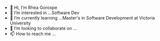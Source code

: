 - 👋 Hi, I’m Rhea Gorospe
- 👀 I’m interested in ...Software Dev
- 🌱 I’m currently learning ...Master's in Software Development at Victoria University
- 💞️ I’m looking to collaborate on ...
- 📫 How to reach me ...

<!---
SesRiya/SesRiya is a ✨ special ✨ repository because its `README.md` (this file) appears on your GitHub profile.
You can click the Preview link to take a look at your changes.
--->
